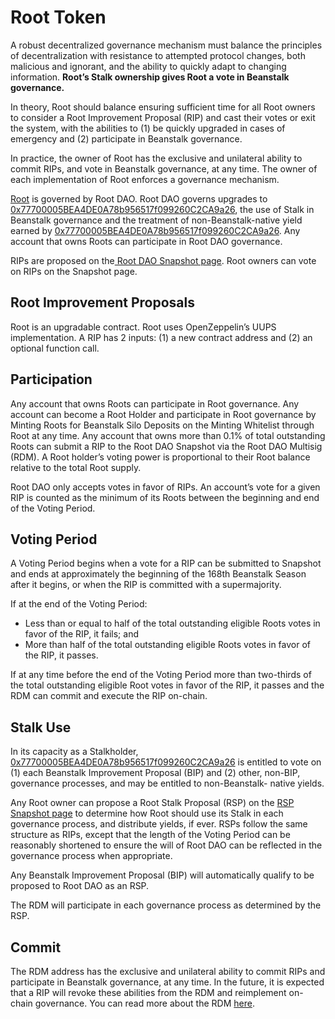 # Root Token

A robust decentralized governance mechanism must balance the principles of decentralization with resistance to attempted protocol changes, both malicious and ignorant, and the ability to quickly adapt to changing information. **Root’s Stalk ownership gives Root a vote in Beanstalk governance.**

In theory, Root should balance ensuring sufficient time for all Root owners to consider a Root Improvement Proposal (RIP) and cast their votes or exit the system, with the abilities to (1) be quickly upgraded in cases of emergency and (2) participate in Beanstalk governance.

In practice, the owner of Root has the exclusive and unilateral ability to commit RIPs, and vote in Beanstalk governance, at any time. The owner of each implementation of Root enforces a governance mechanism.

[Root](https://etherscan.io/address/0x77700005BEA4DE0A78b956517f099260C2CA9a26) is governed by Root DAO. Root DAO governs upgrades to [0x77700005BEA4DE0A78b956517f099260C2CA9a26](https://etherscan.io/address/0x77700005BEA4DE0A78b956517f099260C2CA9a26), the use of Stalk in Beanstalk governance and the treatment of non-Beanstalk-native yield earned by [0x77700005BEA4DE0A78b956517f099260C2CA9a26](https://etherscan.io/address/0x77700005BEA4DE0A78b956517f099260C2CA9a26). Any account that owns Roots can participate in Root DAO governance.

RIPs are proposed on the[ Root DAO Snapshot page](https://snapshot.org/#/rootsmoney.eth). Root owners can vote on RIPs on the Snapshot page.

## Root Improvement Proposals&#x20;

Root is an upgradable contract. Root uses OpenZeppelin’s UUPS implementation. A RIP has 2 inputs: (1) a new contract address and (2) an optional function call.

## Participation&#x20;

Any account that owns Roots can participate in Root governance. Any account can become a Root Holder and participate in Root governance by Minting Roots for Beanstalk Silo Deposits on the Minting Whitelist through Root at any time. Any account that owns more than 0.1% of total outstanding Roots can submit a RIP to the Root DAO Snapshot via the Root DAO Multisig (RDM). A Root holder’s voting power is proportional to their Root balance relative to the total Root supply.

Root DAO only accepts votes in favor of RIPs. An account’s vote for a given RIP is counted as the minimum of its Roots between the beginning and end of the Voting Period.

## Voting Period&#x20;

A Voting Period begins when a vote for a RIP can be submitted to Snapshot and ends at approximately the beginning of the 168th Beanstalk Season after it begins, or when the RIP is committed with a supermajority.

If at the end of the Voting Period:

* Less than or equal to half of the total outstanding eligible Roots votes in favor of the RIP, it fails; and
* More than half of the total outstanding eligible Roots votes in favor of the RIP, it passes.&#x20;

If at any time before the end of the Voting Period more than two-thirds of the total outstanding eligible Root votes in favor of the RIP, it passes and the RDM can commit and execute the RIP on-chain.

## Stalk Use

In its capacity as a Stalkholder, [0x77700005BEA4DE0A78b956517f099260C2CA9a26](https://etherscan.io/address/0x77700005BEA4DE0A78b956517f099260C2CA9a26) is entitled to vote on (1) each Beanstalk Improvement Proposal (BIP) and (2) other, non-BIP, governance processes, and may be entitled to non-Beanstalk- native yields.

Any Root owner can propose a Root Stalk Proposal (RSP) on the [RSP Snapshot page](https://snapshot.org/#/rootstalkproposals.eth) to determine how Root should use its Stalk in each governance process, and distribute yields, if ever. RSPs follow the same structure as RIPs, except that the length of the Voting Period can be reasonably shortened to ensure the will of Root DAO can be reflected in the governance process when appropriate.&#x20;

Any Beanstalk Improvement Proposal (BIP) will automatically qualify to be proposed to Root DAO as an RSP.

The RDM will participate in each governance process as determined by the RSP.

## Commit

The RDM address has the exclusive and unilateral ability to commit RIPs and participate in Beanstalk governance, at any time. In the future, it is expected that a RIP will revoke these abilities from the RDM and reimplement on-chain governance. You can read more about the RDM [here](rdm-process.md).
